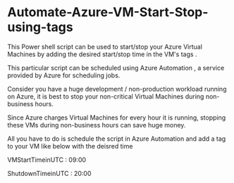 # Automate-Azure-VM-Start-Stop-using-tags
This Power shell script can be used to start/stop your Azure Virtual Machines by adding the desired start/stop time in the VM's tags .


This particular script can be scheduled using Azure Automation , a service provided by Azure for scheduling jobs.

Consider you have a huge development / non-production workload running on Azure, it is best to stop your non-critical Virtual Machines during non-business hours. 

Since Azure charges Virtual Machines for every hour it is running, stopping these VMs during non-business hours can save huge money.

All you have to do is schedule the script in Azure Automation and add a tag to your VM like below with the deisred time

VMStartTimeinUTC : 09:00

ShutdownTimeinUTC : 20:00

